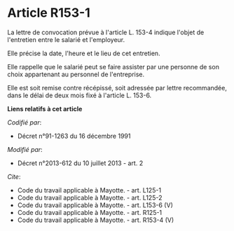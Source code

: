 # Article R153-1

La lettre de convocation prévue à l'article L. 153-4 indique l'objet de l'entretien entre le salarié et l'employeur. 

Elle précise la date, l'heure et le lieu de cet entretien. 

Elle rappelle que le salarié peut se faire assister par une personne de son choix appartenant au personnel de l'entreprise. 

Elle est soit remise contre récépissé, soit adressée par lettre recommandée, dans le délai de deux mois fixé à l'article L.
153-6.

**Liens relatifs à cet article**

_Codifié par_:

  - Décret n°91-1263 du 16 décembre 1991

_Modifié par_:

  - Décret n°2013-612 du 10 juillet 2013 - art. 2

_Cite_:

  - Code du travail applicable à Mayotte. - art. L125-1
  - Code du travail applicable à Mayotte. - art. L125-2
  - Code du travail applicable à Mayotte. - art. L153-6 (V)
  - Code du travail applicable à Mayotte. - art. R125-1
  - Code du travail applicable à Mayotte. - art. R153-4 (V)
